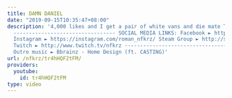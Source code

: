```yaml
---
title: DAMN DANIEL
date: "2019-09-15T10:35:47+08:00"
description: '4,000 likes and I get a pair of white vans and die mate Twitter ► https://twitter.com/NFKRZAlt
  --------------------------------- SOCIAL MEDIA LINKS: Facebook ► https://www.facebook.com/NFKRZ1
  Instagram ► https://instagram.com/roman_nfkrz/ Steam Group ► http://steamcommunity.com/groups/nfkr...
  Twitch ► http://www.twitch.tv/nfkrz --------------------------------- Music: ---------------------------------
  Outro music ► Bbrainz - Home Design (ft. CASTING)'
url: /nfkrz/tr4hHQF2tFM/
providers:
  youtube:
    id: tr4hHQF2tFM
type: video
---
```


